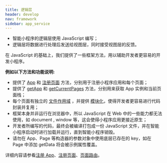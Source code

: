 ```yaml
---
title: 逻辑层
header: develop
nav: framework
sidebar: app_service
---
```


- 智能小程序的逻辑层使用 JavaScript 编写；
- 逻辑层将数据进行处理后发送给视图层，同时接受视图层的反馈。

在 JavaScript 的基础上，我们提供了一些框架方法，用以辅助开发者更容易的开发小程序。

**例如以下方法和功能说明:**

- 提供了 [App](/develop/framework/app_service_register/) 和 [注册页面](/develop/framework/app_service_page/) 方法，分别用于注册小程序应用和每个页面；
- 提供了 [getApp](/develop/framework/app_service_registergetapp/) 和 [getCurrentPages](/develop/framework/app_service_routegetCurrentPages/) 方法，分别用来获取 App 实例和当前页面栈；
- 每个页面有独立的 [文件作用域](/develop/framework/app_service_routefile/) ，并提供 [模块化](/develop/framework/app_service_routemodule/)，使得开发者更容易进行代码封装并复用；
- 框架本身并非运行在浏览器中，所以 JavaScript 在 Web 中的一些能力都无法使用，如 document , window 等，这会使得小程序应用更接近原生；
- 开发者所编写的代码，最终会被编译打包成一份 JavaScript 文件，并在智能小程序启动时进行加载并运行，直到智能小程序销毁。
- 请勿在 App、Page 等构造器的参数对象中使用底层已存在的 key，如在 Page 中添加 getData  将会被示例属性覆盖。

详细内容请参看<a href="/develop/framework/app_service_register/">注册 App</a>、<a href="/develop/framework/app_service_page/">注册页面</a>、<a href="/develop/framework/app_service_route/">页面路由</a>。



